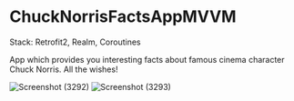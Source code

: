 # ChuckNorrisFactsAppMVVM
Stack: Retrofit2, Realm, Coroutines

App which provides you interesting facts about famous cinema character Chuck Norris. All the wishes!


![Screenshot (3292)](https://user-images.githubusercontent.com/99660044/225733395-200fd64f-b2ae-4890-8e89-7189b60cd50c.png)
![Screenshot (3293)](https://user-images.githubusercontent.com/99660044/225733941-2eb48852-b9c1-4426-8bba-5b2d094eff60.png)
